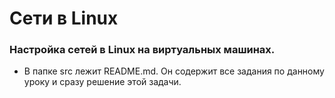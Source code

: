 # Сети в Linux

### Настройка сетей в Linux на виртуальных машинах.
- В папке src лежит README.md. Он содержит все задания по данному уроку и сразу решение этой задачи.
